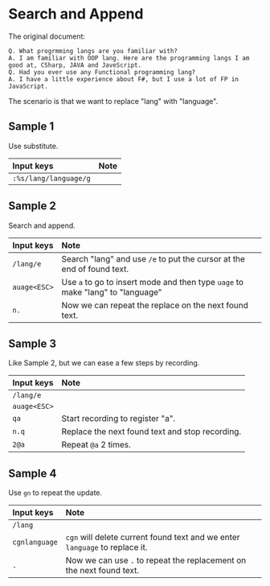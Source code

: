 # Search and Append

The original document:

```
Q. What progrmming langs are you familiar with?
A. I am familiar with OOP lang. Here are the programming langs I am good at, CSharp, JAVA and JaveScript.
Q. Had you ever use any Functional programming lang?
A. I have a little experience about F#, but I use a lot of FP in JavaScript.
```

The scenario is that we want to replace "lang" with "language".



## Sample 1

Use substitute.

| Input keys | Note |
|:-----------|:-----|
| `:%s/lang/language/g` | |




## Sample 2

Search and append.

| Input keys | Note |
|:-----------|:-----|
| `/lang/e`  | Search "lang" and use `/e` to put the cursor at the end of found text. |
| `auage<ESC>` | Use `a` to go to insert mode and then type `uage` to make "lang" to "language" |
| `n.` | Now we can repeat the replace on the next found text. |




## Sample 3

Like Sample 2, but we can ease a few steps by recording.

| Input keys | Note |
|:-----------|:-----|
| `/lang/e` | |
| `auage<ESC>` | |
| `qa` | Start recording to register "a". |
| `n.q` | Replace the next found text and stop recording. |
| `2@a` | Repeat `@a` 2 times. |


## Sample 4

Use `gn` to repeat the update.

| Input keys | Note |
|:-----------|:-----|
| `/lang` | |
| `cgnlanguage` | `cgn` will delete current found text and we enter `language` to replace it. |
| `.` | Now we can use `.` to repeat the replacement on the next found text. |
